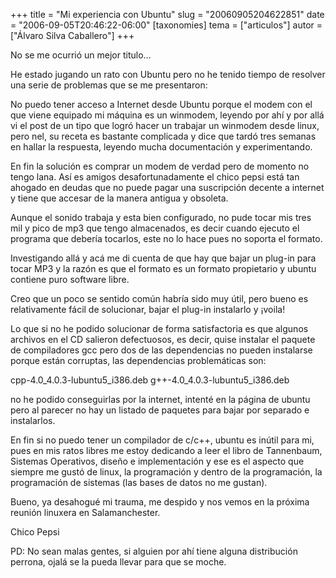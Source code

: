+++
title = "Mi experiencia con Ubuntu"
slug = "20060905204622851"
date = "2006-09-05T20:46:22-06:00"
[taxonomies]
tema = ["articulos"]
autor = ["Álvaro Silva Caballero"]
+++

No se me ocurrió un mejor titulo…

He estado jugando un rato con Ubuntu pero no he tenido tiempo de
resolver una serie de problemas que se me presentaron:

<!-- more -->
No puedo tener acceso a Internet desde Ubuntu porque el modem con el que
viene equipado mi máquina es un winmodem, leyendo por ahí y por allá vi
el post de un tipo que logró hacer un trabajar un winmodem desde linux,
pero nel, su receta es bastante complicada y dice que tardó tres semanas
en hallar la respuesta, leyendo mucha documentación y experimentando.

En fin la solución es comprar un modem de verdad pero de momento no
tengo lana. Así es amigos desafortunadamente el chico pepsi está tan
ahogado en deudas que no puede pagar una suscripción decente a internet
y tiene que accesar de la manera antigua y obsoleta.

Aunque el sonido trabaja y esta bien configurado, no pude tocar mis tres
mil y pico de mp3 que tengo almacenados, es decir cuando ejecuto el
programa que debería tocarlos, este no lo hace pues no soporta el
formato.

Investigando allá y acá me di cuenta de que hay que bajar un plug-in
para tocar MP3 y la razón es que el formato es un formato propietario y
ubuntu contiene puro software libre.

Creo que un poco se sentido común habría sido muy útil, pero bueno es
relativamente fácil de solucionar, bajar el plug-in instalarlo y ¡voila!

Lo que si no he podido solucionar de forma satisfactoria es que algunos
archivos en el CD salieron defectuosos, es decir, quise instalar el
paquete de compiladores gcc pero dos de las dependencias no pueden
instalarse porque están corruptas, las dependencias problemáticas son:

cpp-4.0_4.0.3-lubuntu5_i386.deb g++-4.0_4.0.3-lubuntu5_i386.deb

no he podido conseguirlas por la internet, intenté en la página de
ubuntu pero al parecer no hay un listado de paquetes para bajar por
separado e instalarlos.

En fin si no puedo tener un compilador de c/c++, ubuntu es inútil para
mi, pues en mis ratos libres me estoy dedicando a leer el libro de
Tannenbaum, Sistemas Operativos, diseño e implementación y ese es el
aspecto que siempre me gustó de linux, la programación y dentro de la
programación, la programación de sistemas (las bases de datos no me
gustan).

Bueno, ya desahogué mi trauma, me despido y nos vemos en la próxima
reunión linuxera en Salamanchester.

Chico Pepsi

PD: No sean malas gentes, si alguien por ahí tiene alguna distribución
perrona, ojalá se la pueda llevar para que se moche.
